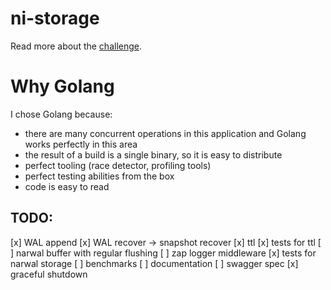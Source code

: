 # ni-storage

Read more about the [challenge](./docs/challenge.md).

# Why Golang

I chose Golang because:
- there are many concurrent operations in this application and Golang works perfectly in this area
- the result of a build is a single binary, so it is easy to distribute
- perfect tooling (race detector, profiling tools)
- perfect testing abilities from the box
- code is easy to read

## TODO:

[x] WAL append
[x] WAL recover -> snapshot recover
[x] ttl
[x] tests for ttl
[ ] narwal buffer with regular flushing
[ ] zap logger middleware
[x] tests for narwal storage
[ ] benchmarks
[ ] documentation
[ ] swagger spec
[x] graceful shutdown